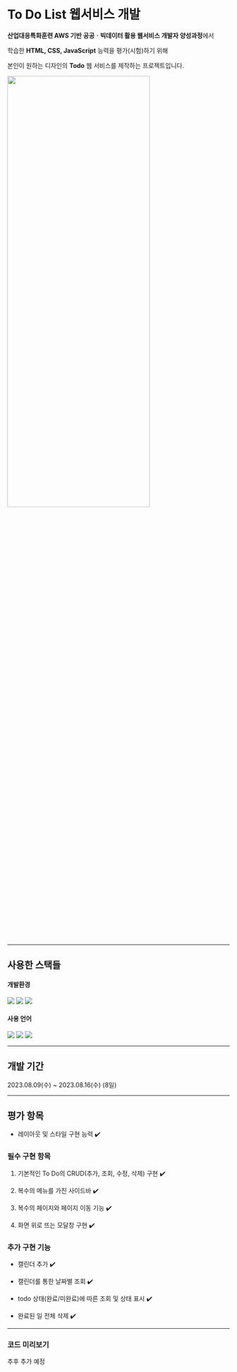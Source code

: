 # To Do List 웹서비스 개발

**산업대응특화훈련 AWS 기반 공공ㆍ빅데이터 활용 웹서비스 개발자 양성과정**에서

학습한 **HTML, CSS, JavaScript** 능력을 평가(시험)하기 위해

본인이 원하는 디자인의 **Todo** 웹 서비스를 제작하는 프로젝트입니다.



<img src="https://github.com/SeongGwangJu/AWS_Exam_Todolist_Project/assets/133538833/9f3dafba-69f5-498e-bd20-b89ec8db549d)" width="80%" height="50%"/>

	
---
## 사용한 스택들
<div>
		<h4>개발환경</h4>
<img src="https://img.shields.io/badge/VSCode-007ACC?style=for-the-badge&logo=visualstudiocode&logoColor=white">
<img src="https://img.shields.io/badge/git-F05032?style=for-the-badge&logo=git&logoColor=white">
<img src="https://img.shields.io/badge/github-181717?style=for-the-badge&logo=github&logoColor=white">
<br>
		<h4>사용 언어</h4>
<img src="https://img.shields.io/badge/html5-E34F26?style=for-the-badge&logo=html5&logoColor=white">
<img src="https://img.shields.io/badge/css-1572B6?style=for-the-badge&logo=css3&logoColor=white">
<img src="https://img.shields.io/badge/javascript-F7DF1E?style=for-the-badge&logo=javascript&logoColor=black">
<br>
</div>

---

## 개발 기간


2023.08.09(수) ~ 2023.08.16(수) (8일)

---

## 평가 항목

- 레이아웃 및 스타일 구현 능력 ✔️

### 필수 구현 항목

  1. 기본적인 To Do의 CRUD(추가, 조회, 수정, 삭제) 구현 ✔️
 
  2. 복수의 메뉴를 가진 사이드바 ✔️
 
  3. 복수의 페이지와 페이지 이동 기능 ✔️
  
  4. 화면 위로 뜨는 모달창 구현 ✔️

### 추가 구현 기능 

  - 캘린더 추가 ✔️

  - 캘린더를 통한 날짜별 조회 ✔️

  - todo 상태(완료/미완료)에 따른 조회 및 상태 표시 ✔️
    
  - 완료된 일 전체 삭제 ✔️

---


### 코드 미리보기

추후 추가 예정
